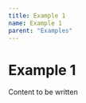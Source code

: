 ```yaml
---
title: Example 1
name: Example 1
parent: "Examples"
---
```

<h1 class="margin-top-zero">Example 1</h1>
<p>Content to be written</p>